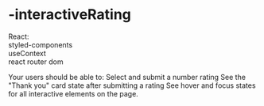 # -interactiveRating

React:<br/>
  styled-components<br/>
  useContext<br/>
  react router dom
  
Your users should be able to:  Select and submit a number rating See the "Thank you" card state after submitting a rating See hover and focus states for all interactive elements on the page.


